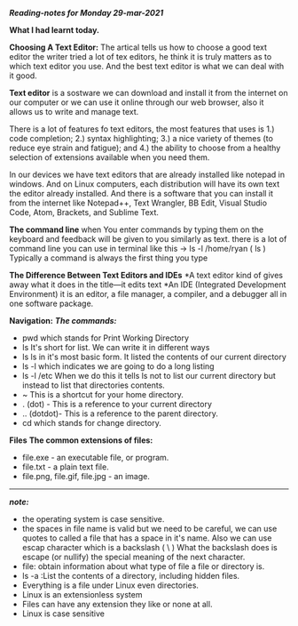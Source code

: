 ***Reading-notes for Monday 29-mar-2021***



**What I had learnt today.**

**Choosing A Text Editor:**
 The artical tells us how to choose a good text editor the writer tried a lot of tex editors, he think it is truly  matters as to which text editor you use. And the best text editor is what we can deal with it good.

**Text editor** is a sostware we can download and install it from the internet on our computer or we can use it online  through our web browser, also it allows us to write and manage text.

There is a lot of features fo text editors, the most features that uses is 1.) code completion; 2.) syntax
highlighting; 3.) a nice variety of themes (to reduce eye strain and
fatigue); and 4.) the ability to choose from a healthy selection of
extensions available when you need them.

In our devices we have text editors that are already installed like notepad in windows. And on Linux computers, each distribution will have its own text the editor already installed. And there is a software that you can install it from the internet like Notepad++, Text Wrangler, BB Edit, Visual Studio Code, Atom,
Brackets, and Sublime Text.

**The command line** when You enter commands by typing them on the keyboard and feedback will be given to you similarly as text.
 there is a lot of command line you can use in terminal like this   ->      ls -l /home/ryan 
( ls ) Typically a command is always the first thing you type

**The Difference Between Text
Editors and IDEs**
*A text editor kind of gives away what it does in the title—it edits text
*An IDE (Integrated Development Environment) it is an editor, a file manager, a compiler, and a debugger all in one software package.


**Navigation:** 
***The commands:***
* pwd which stands for Print Working Directory
* ls It's short for list. We can write it in different ways 
* ls  ls in it's most basic form. It listed the contents of our current directory
* ls -l  which indicates we are going to do a long listing
*  ls -l /etc  When we do this it tells ls not to list our current directory but instead to list that directories contents.
* ~  This is a shortcut for your home directory.
* . (dot) - This is a reference to your current directory
* .. (dotdot)- This is a reference to the parent directory.
* cd which stands for change directory.

**Files**
**The common extensions of files:**
* file.exe - an executable file, or program.
* file.txt - a plain text file.
* file.png, file.gif, file.jpg - an image.

---------------------------------------------------



***note:***
* the operating system is case sensitive. 
* the spaces in file name is valid but we need to be careful, we can use quotes to called a file that has a space in it's name. Also we can use escap character which is a backslash ( \ ) What the backslash does is escape (or nullify) the special meaning of the next character.
* file: obtain information about what type of file a file or directory is.
* ls -a :List the contents of a directory, including hidden files.
* Everything is a file under Linux even directories.
* Linux is an extensionless system
* Files can have any extension they like or none at all.
* Linux is case sensitive